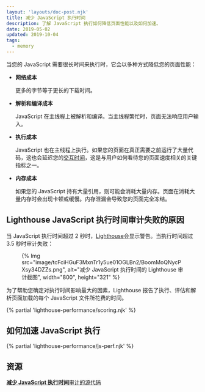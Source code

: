 ```yaml
---
layout: 'layouts/doc-post.njk'
title: 减少 JavaScript 执行时间
description: 了解 JavaScript 执行如何降低页面性能以及如何加速。
date: 2019-05-02
updated: 2019-10-04
tags:
  - memory
---
```


当您的 JavaScript 需要很长时间来执行时，它会以多种方式降低您的页面性能：

- **网络成本**

    更多的字节等于更长的下载时间。

- **解析和编译成本**

    JavaScript 在主线程上被解析和编译。当主线程繁忙时，页面无法响应用户输入。

- **执行成本**

    JavaScript 也在主线程上执行。如果您的页面在真正需要之前运行了大量代码，这也会延迟您的[交互时间](https://web.dev/tti/)，这是与用户如何看待您的页面速度相关的关键指标之一。

- **内存成本**

    如果您的 JavaScript 持有大量引用，则可能会消耗大量内存。页面在消耗大量内存时会出现卡顿或缓慢。内存泄漏会导致您的页面完全冻结。

## Lighthouse JavaScript 执行时间审计失败的原因

当 JavaScript 执行时间超过 2 秒时，[Lighthouse](https://developers.google.com/web/tools/lighthouse/)会显示警告。当执行时间超过 3.5 秒时审计失败：

<figure>{% Img src="image/tcFciHGuF3MxnTr1y5ue01OGLBn2/BoomMoQNycPXsy34DZZs.png", alt="减少 JavaScript 执行时间的 Lighthouse 审计截图", width="800", height="321" %}</figure>

为了帮助您确定对执行时间影响最大的因素，Lighthouse 报告了执行、评估和解析页面加载的每个 JavaScript 文件所花费的时间。

{% partial 'lighthouse-performance/scoring.njk' %}

## 如何加速 JavaScript 执行

{% partial 'lighthouse-performance/js-perf.njk' %}

## 资源

[**减少 JavaScript 执行时间**审计的源代码](https://github.com/GoogleChrome/lighthouse/blob/master/lighthouse-core/audits/bootup-time.js)
